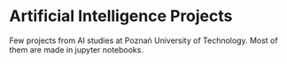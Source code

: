# Artificial Intelligence Projects
Few projects from AI studies at Poznań University of Technology. Most of them are made in jupyter notebooks.
